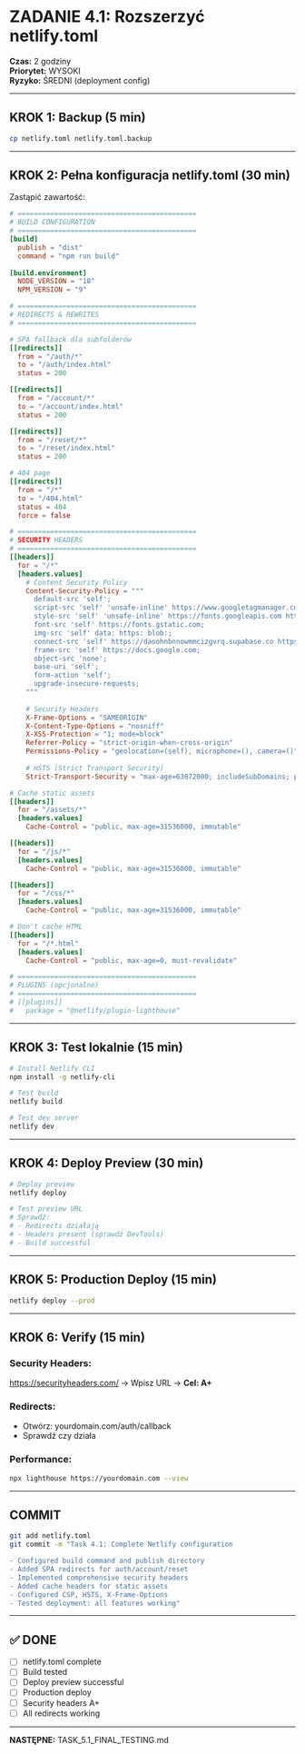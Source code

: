 # ZADANIE 4.1: Rozszerzyć netlify.toml

**Czas:** 2 godziny  
**Priorytet:** WYSOKI  
**Ryzyko:** ŚREDNI (deployment config)

---

## KROK 1: Backup (5 min)

```bash
cp netlify.toml netlify.toml.backup
```

---

## KROK 2: Pełna konfiguracja netlify.toml (30 min)

Zastąpić zawartość:

```toml
# ============================================
# BUILD CONFIGURATION
# ============================================
[build]
  publish = "dist"
  command = "npm run build"
  
[build.environment]
  NODE_VERSION = "18"
  NPM_VERSION = "9"

# ============================================
# REDIRECTS & REWRITES
# ============================================

# SPA fallback dla subfolderów
[[redirects]]
  from = "/auth/*"
  to = "/auth/index.html"
  status = 200

[[redirects]]
  from = "/account/*"
  to = "/account/index.html"
  status = 200

[[redirects]]
  from = "/reset/*"
  to = "/reset/index.html"
  status = 200

# 404 page
[[redirects]]
  from = "/*"
  to = "/404.html"
  status = 404
  force = false

# ============================================
# SECURITY HEADERS
# ============================================
[[headers]]
  for = "/*"
  [headers.values]
    # Content Security Policy
    Content-Security-Policy = """
      default-src 'self';
      script-src 'self' 'unsafe-inline' https://www.googletagmanager.com https://esm.sh https://unpkg.com;
      style-src 'self' 'unsafe-inline' https://fonts.googleapis.com https://unpkg.com;
      font-src 'self' https://fonts.gstatic.com;
      img-src 'self' data: https: blob:;
      connect-src 'self' https://daoohnbnnowmmcizgvrq.supabase.co https://www.google-analytics.com;
      frame-src 'self' https://docs.google.com;
      object-src 'none';
      base-uri 'self';
      form-action 'self';
      upgrade-insecure-requests;
    """
    
    # Security Headers
    X-Frame-Options = "SAMEORIGIN"
    X-Content-Type-Options = "nosniff"
    X-XSS-Protection = "1; mode=block"
    Referrer-Policy = "strict-origin-when-cross-origin"
    Permissions-Policy = "geolocation=(self), microphone=(), camera=()"
    
    # HSTS (Strict Transport Security)
    Strict-Transport-Security = "max-age=63072000; includeSubDomains; preload"

# Cache static assets
[[headers]]
  for = "/assets/*"
  [headers.values]
    Cache-Control = "public, max-age=31536000, immutable"

[[headers]]
  for = "/js/*"
  [headers.values]
    Cache-Control = "public, max-age=31536000, immutable"

[[headers]]
  for = "/css/*"
  [headers.values]
    Cache-Control = "public, max-age=31536000, immutable"

# Don't cache HTML
[[headers]]
  for = "/*.html"
  [headers.values]
    Cache-Control = "public, max-age=0, must-revalidate"

# ============================================
# PLUGINS (opcjonalne)
# ============================================
# [[plugins]]
#   package = "@netlify/plugin-lighthouse"
```

---

## KROK 3: Test lokalnie (15 min)

```bash
# Install Netlify CLI
npm install -g netlify-cli

# Test build
netlify build

# Test dev server
netlify dev
```

---

## KROK 4: Deploy Preview (30 min)

```bash
# Deploy preview
netlify deploy

# Test preview URL
# Sprawdź:
# - Redirects działają
# - Headers present (sprawdź DevTools)
# - Build successful
```

---

## KROK 5: Production Deploy (15 min)

```bash
netlify deploy --prod
```

---

## KROK 6: Verify (15 min)

### Security Headers:
https://securityheaders.com/ → Wpisz URL → **Cel: A+**

### Redirects:
- Otwórz: yourdomain.com/auth/callback
- Sprawdź czy działa

### Performance:
```bash
npx lighthouse https://yourdomain.com --view
```

---

## COMMIT

```bash
git add netlify.toml
git commit -m "Task 4.1: Complete Netlify configuration

- Configured build command and publish directory
- Added SPA redirects for auth/account/reset
- Implemented comprehensive security headers
- Added cache headers for static assets
- Configured CSP, HSTS, X-Frame-Options
- Tested deployment: all features working"
```

---

## ✅ DONE

- [ ] netlify.toml complete
- [ ] Build tested
- [ ] Deploy preview successful
- [ ] Production deploy
- [ ] Security headers A+
- [ ] All redirects working

---

**NASTĘPNE:** TASK_5.1_FINAL_TESTING.md
